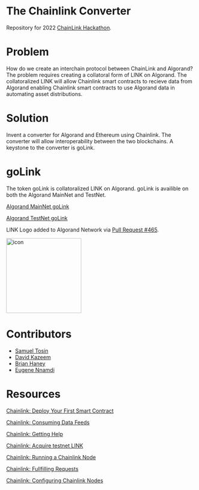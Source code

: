 # The Chainlink Converter
Repository for 2022 [ChainLink Hackathon](https://chain.link/hackathon).

# Problem
How do we create an interchain protocol between ChainLink and Algorand? The problem requires creating a collatoral form of LINK on Algorand. The collatoralized LINK will allow Chainlink smart contracts to recieve data from Algorand enabling Chainlink smart contracts to use Algorand data in automating asset distributions. 

# Solution
Invent a converter for Algorand and Ethereum using Chainlink. The converter will allow interoperability between the two blockchains. A keystone to the converter is goLink.

# goLink

The token goLink is collatoralized LINK on Algorand. goLink is availible on both the Algorand MainNet and TestNet.

[Algorand MainNet goLink](https://algoexplorer.io/asset/743260106)

[Algorand TestNet goLink](https://testnet.algoexplorer.io/asset/89483596)

LINK Logo added to Algorand Network via [Pull Request #465](https://github.com/tinymanorg/asa-list/pull/465).

<img width="200" alt="icon" src="https://user-images.githubusercontent.com/43055154/168509951-955fb454-a5e6-4aeb-aa69-97972b6f9b87.png">


# Contributors
- [Samuel Tosin](https://github.com/samuellyworld)
- [David Kazeem](https://github.com/davonjagah)
- [Brian Haney](https://github.com/bhaney44)
- [Eugene Nnamdi](https://github.com/eugenennamdi)


# Resources
[Chainlink: Deploy Your First Smart Contract](https://docs.chain.link/docs/deploy-your-first-contract/)

[Chainlink: Consuming Data Feeds](https://docs.chain.link/docs/consuming-data-feeds/)

[Chainlink: Getting Help](https://docs.chain.link/docs/getting-help/)

[Chainlink: Acquire testnet LINK](https://docs.chain.link/docs/acquire-link/)

[Chainlink: Running a Chainlink Node](https://docs.chain.link/docs/running-a-chainlink-node/)

[Chainlink: Fullfilling Requests](https://docs.chain.link/docs/fulfilling-requests/)

[Chainlink: Configuring Chainlink Nodes](https://docs.chain.link/docs/configuration-variables/)

